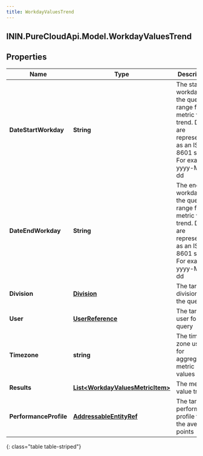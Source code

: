 ```yaml
---
title: WorkdayValuesTrend
---
```

## ININ.PureCloudApi.Model.WorkdayValuesTrend

## Properties

|Name | Type | Description | Notes|
|------------ | ------------- | ------------- | -------------|
| **DateStartWorkday** | **String** | The start workday for the query range for the metric value trend. Dates are represented as an ISO-8601 string. For example: yyyy-MM-dd | [optional] |
| **DateEndWorkday** | **String** | The end workday for the query range for the metric value trend. Dates are represented as an ISO-8601 string. For example: yyyy-MM-dd | [optional] |
| **Division** | [**Division**](Division.html) | The targeted division for the query | [optional] |
| **User** | [**UserReference**](UserReference.html) | The targeted user for the query | [optional] |
| **Timezone** | **string** | The time zone used for aggregating metric values | [optional] |
| **Results** | [**List&lt;WorkdayValuesMetricItem&gt;**](WorkdayValuesMetricItem.html) | The metric value trends | [optional] |
| **PerformanceProfile** | [**AddressableEntityRef**](AddressableEntityRef.html) | The targeted performance profile for the average points | [optional] |
{: class="table table-striped"}


